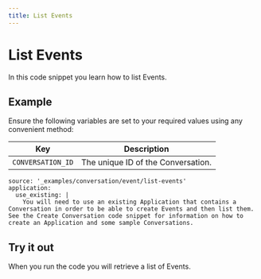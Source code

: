 ```yaml
---
title: List Events
---
```


# List Events

In this code snippet you learn how to list Events.

## Example

Ensure the following variables are set to your required values using any convenient method:

Key | Description
-- | --
`CONVERSATION_ID` | The unique ID of the Conversation.

```code_snippets
source: '_examples/conversation/event/list-events'
application:
  use_existing: |
    You will need to use an existing Application that contains a Conversation in order to be able to create Events and then list them. See the Create Conversation code snippet for information on how to create an Application and some sample Conversations.
```

## Try it out

When you run the code you will retrieve a list of Events.
